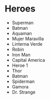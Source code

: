 # Heroes

* Superman
* Batman
* Aquaman
* Mujer Maravilla
* Linterna Verde
* Robin
* Iron Man
* Capital America
* Heroe 1 
* Thor
* Batman
* Spiderman
* Gamora
* Dr. Strange